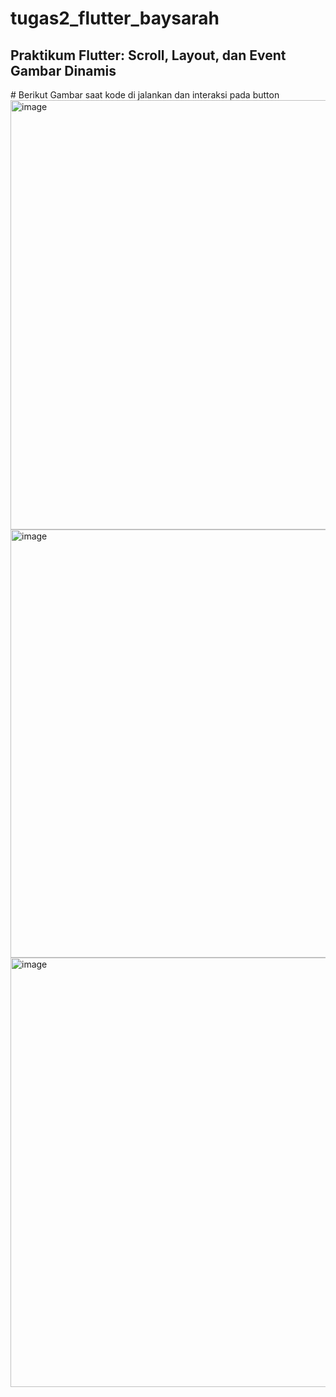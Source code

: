 # tugas2_flutter_baysarah

<h2>Praktikum Flutter: Scroll, Layout, dan Event Gambar Dinamis</h2>
# Berikut Gambar saat kode di jalankan dan interaksi pada button
<img width="1366" height="687" alt="image" src="https://github.com/user-attachments/assets/3406fa8d-4e3d-4bea-a389-4cc761fce5a5" />
<img width="1366" height="685" alt="image" src="https://github.com/user-attachments/assets/bab13df7-7e2b-4fbe-b0ed-66ae9eaec3a6" />
<img width="1366" height="687" alt="image" src="https://github.com/user-attachments/assets/aeb07191-153a-4852-9766-446898858550" />




